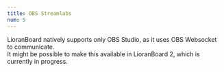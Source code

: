 ```yaml
---
title: OBS Streamlabs
num: 5
---
```


LioranBoard natively supports only OBS Studio, as it uses OBS Websocket to communicate.\
It might be possible to make this available in LioranBoard 2, which is currently in progress. 
